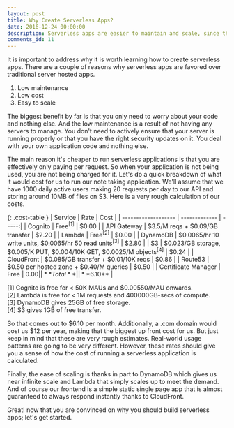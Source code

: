 ```yaml
---
layout: post
title: Why Create Serverless Apps?
date: 2016-12-24 00:00:00
description: Serverless apps are easier to maintain and scale, since the resources necessary to complete a request is fully managed by the cloud provider. Serverless apps are also billed only when they are actually in use; meaning that they can be a lot cheaper for most common workloads.
comments_id: 11
---
```


It is important to address why it is worth learning how to create serverless apps. There are a couple of reasons why serverless apps are favored over traditional server hosted apps.

1. Low maintenance
2. Low cost
3. Easy to scale

The biggest benefit by far is that you only need to worry about your code and nothing else. And the low maintenance is a result of not having any servers to manage. You don't need to actively ensure that your server is running properly or that you have the right security updates on it. You deal with your own application code and nothing else.

The main reason it's cheaper to run serverless applications is that you are effectively only paying per request. So when your application is not being used, you are not being charged for it. Let's do a quick breakdown of what it would cost for us to run our note taking application. We'll assume that we have 1000 daily active users making 20 requests per day to our API and storing around 10MB of files on S3. Here is a very rough calculation of our costs.

{: .cost-table }
| Service             | Rate          | Cost  |
| ------------------- | ------------- | -----:|
| Cognito             | Free<sup>[1]</sup> | $0.00 |
| API Gateway         | $3.5/M reqs + $0.09/GB transfer | $2.20 |
| Lambda              | Free<sup>[2]</sup> | $0.00 |
| DynamoDB            | $0.0065/hr 10 write units, $0.0065/hr 50 read units<sup>[3]</sup> | $2.80 |
| S3                  | $0.023/GB storage, $0.005/K PUT, $0.004/10K GET, $0.0025/M objects<sup>[4]</sup> | $0.24 |
| CloudFront          | $0.085/GB transfer + $0.01/10K reqs | $0.86 |
| Route53             | $0.50 per hosted zone + $0.40/M queries | $0.50 |
| Certificate Manager | Free | $0.00 |
| **Total** | | **$6.10** |

[1] Cognito is free for < 50K MAUs and $0.00550/MAU onwards.  
[2] Lambda is free for < 1M requests and 400000GB-secs of compute.  
[3] DynamoDB gives 25GB of free storage.  
[4] S3 gives 1GB of free transfer.  

So that comes out to $6.10 per month. Additionally, a .com domain would cost us $12 per year, making that the biggest up front cost for us. But just keep in mind that these are very rough estimates. Real-world usage patterns are going to be very different. However, these rates should give you a sense of how the cost of running a serverless application is calculated.

Finally, the ease of scaling is thanks in part to DynamoDB which gives us near infinite scale and Lambda that simply scales up to meet the demand. And of course our frontend is a simple static single page app that is almost guaranteed to always respond instantly thanks to CloudFront.

Great! now that you are convinced on why you should build serverless apps; let's get started.
